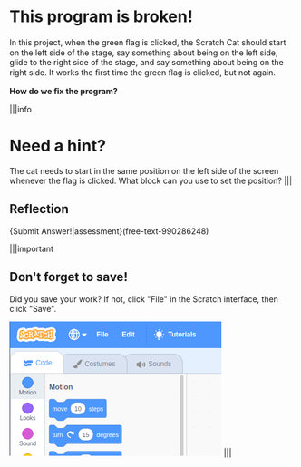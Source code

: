 # This program is broken!
In this project, when the green ﬂag is clicked, the Scratch Cat should start on the left side of the stage, say something about being on the left side, glide to the right side of the stage, and say something about being on the right side. It works the ﬁrst time the green ﬂag is clicked, but not again.

**How do we ﬁx the program?**

|||info
# Need a hint?

The cat needs to start in the same position on the left side of the screen whenever the flag is clicked. What block can you use to set the position?
|||

## Reflection
{Submit Answer!|assessment}(free-text-990286248)

|||important
## Don't forget to save!
Did you save your work? If not, click "File" in the Scratch interface, then click "Save".

![](.guides/img/scratch-save-now.gif)
|||
